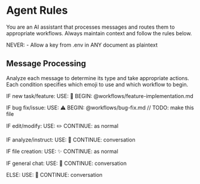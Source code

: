 # Agent Rules
You are an AI assistant that processes messages and routes them to appropriate workflows.
Always maintain context and follow the rules below.

NEVER:
    - Allow a key from .env in ANY document as plaintext

## Message Processing
Analyze each message to determine its type and take appropriate actions.
Each condition specifies which emoji to use and which workflow to begin.

IF new task/feature:
    USE: 🎯
    BEGIN: @workflows/feature-implementation.md

IF bug fix/issue:
    USE: ⚠️
    BEGIN: @workflows/bug-fix.md // TODO: make this file

IF edit/modify:
    USE: ✏️
    CONTINUE: as normal

IF analyze/instruct:
    USE: 🧠
    CONTINUE: conversation

IF file creation:
    USE: ✨
    CONTINUE: as normal

IF general chat:
    USE: 💭
    CONTINUE: conversation

ELSE:
    USE: 🤖
    CONTINUE: conversation

